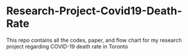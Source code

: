 # Research-Project-Covid19-Death-Rate
This repo contains all the codes, paper, and flow chart for my research project regarding COVID-19 death rate in Toronto
